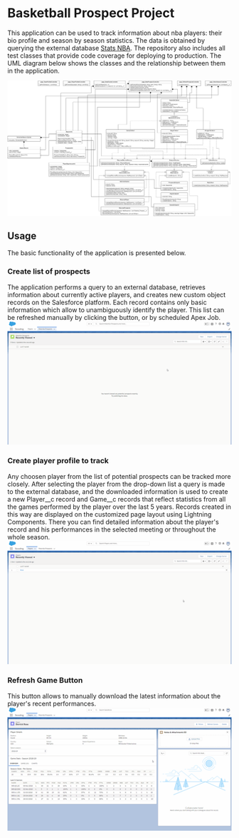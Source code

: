 # Basketball Prospect Project
This application can be used to track information about nba players: their bio profile and season by season statistics. The data is obtained by querying the external database [Stats NBA](https://stats.nba.com). The repository also includes all test classes that provide code coverage for deploying to production.
The UML diagram below shows the classes and the relationship between them in the application.

![UML](https://raw.githubusercontent.com/eez-eh/BasketballProspect/master/images/uml.jpg)
## Usage
The basic functionality of the application is presented below.
### Create list of prospects
The application performs a query to an external database, retrieves information about currently active players, and creates new custom object records on the Salesforce platform. Each record contains only basic information which allow to unambiguously identify the player. This list can be refreshed manually by clicking the button, or by scheduled Apex Job.
![Get List of Prospects](https://raw.githubusercontent.com/eez-eh/BasketballProspect/master/images/refresh_prospects_list.gif)
### Create player profile to track
Any choosen player from the list of potential prospects can be tracked more closely. After selecting the player from the drop-down list a query is made to the external database, and the downloaded information is used to create a new Player__c record and Game__c records that reflect statistics from all the games performed by the player over the last 5 years.
Records created in this way are displayed on the customized page layout using Lightning Components. There you can find detailed information about the player's record and his performances in the selected meeting or throughout the whole season.
![Add a Player](https://raw.githubusercontent.com/eez-eh/BasketballProspect/master/images/add_player.gif)
### Refresh Game Button
This button allows to manually download the latest information about the player's recent performances.
![Refresh Games Button](https://raw.githubusercontent.com/eez-eh/BasketballProspect/master/images/refresh_games.gif)
